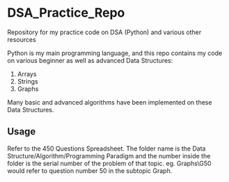 # DSA_Practice_Repo
Repository for my practice code on DSA (Python) and various other resources

Python is my main programming language, and this repo contains my code on various beginner as well as advanced Data Structures:
1. Arrays
2. Strings
3. Graphs

Many basic and advanced algorithms have been implemented on these Data Structures.

## Usage

Refer to the 450 Questions Spreadsheet. The folder name is the Data Structure/Algorithm/Programming Paradigm and the number inside the folder is the serial number of the problem of that topic.
eg. Graphs\G50 would refer to question number 50 in the subtopic Graph.
